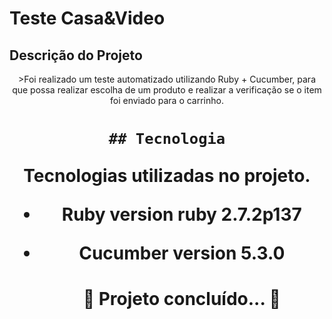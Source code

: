 # Teste Casa&Video

## Descrição do Projeto
<p align="center">>Foi realizado um teste automatizado utilizando Ruby + Cucumber, para que possa realizar escolha de um produto e realizar a verificação se o item foi enviado para o carrinho.</p>
<h1 align="center">
	
	## Tecnologia
 
Tecnologias utilizadas no projeto.
 
* Ruby version  ruby 2.7.2p137
* Cucumber version 5.3.0
  
  
  
  <h4 align="center"> 
	🚧  Projeto concluído...  🚧
</h4>
